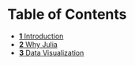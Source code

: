 # Table of Contents

* [**1** Introduction](01-whyjulia.md)
* [**2** Why Julia](02-juliabasics.md)
* [**3** Data Visualization](03-visualization.md)